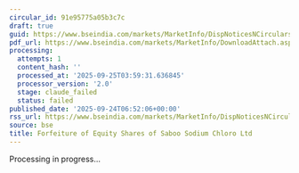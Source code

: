 ```yaml
---
circular_id: 91e95775a05b3c7c
draft: true
guid: https://www.bseindia.com/markets/MarketInfo/DispNoticesNCirculars.aspx?Noticeid={614B095B-6660-4837-8C70-677AB31FD216}&noticeno=20250924-4&dt=09/24/2025&icount=4&totcount=75&flag=0
pdf_url: https://www.bseindia.com/markets/MarketInfo/DownloadAttach.aspx?id=20250924-4&attachedId=9f4a7e68-e1c9-4c1c-b7b0-1c508a77e25c
processing:
  attempts: 1
  content_hash: ''
  processed_at: '2025-09-25T03:59:31.636845'
  processor_version: '2.0'
  stage: claude_failed
  status: failed
published_date: '2025-09-24T06:52:06+00:00'
rss_url: https://www.bseindia.com/markets/MarketInfo/DispNoticesNCirculars.aspx?Noticeid={614B095B-6660-4837-8C70-677AB31FD216}&noticeno=20250924-4&dt=09/24/2025&icount=4&totcount=75&flag=0
source: bse
title: Forfeiture of Equity Shares of Saboo Sodium Chloro Ltd
---
```


Processing in progress...